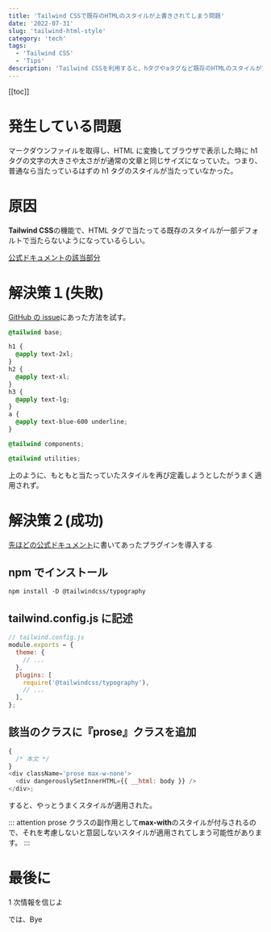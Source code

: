 ```yaml
---
title: 'Tailwind CSSで既存のHTMLのスタイルが上書きされてしまう問題'
date: '2022-07-31'
slug: 'tailwind-html-style'
category: 'tech'
tags:
  - 'Tailwind CSS'
  - 'Tips'
description: 'Tailwind CSSを利用すると、hタグやaタグなど既存のHTMLのスタイルが意図せず上書きされてしまうことがあったので解決法を記事にしました。'
---
```


[[toc]]

# 発生している問題

マークダウンファイルを取得し、HTML に変換してブラウザで表示した時に h1 タグの文字の大きさや太さがが通常の文章と同じサイズになっていた。つまり、普通なら当たっているはずの h1 タグのスタイルが当たっていなかった。

# 原因

**Tailwind CSS**の機能で、HTML タグで当たってる既存のスタイルが一部デフォルトで当たらないようになっているらしい。

[公式ドキュメントの該当部分](https://tailwindcss.com/docs/preflight#headings-are-unstyled)

# 解決策１(失敗)

[GitHub の issue](https://github.com/tailwindlabs/tailwindcss/issues/1460)にあった方法を試す。

```css
@tailwind base;

h1 {
  @apply text-2xl;
}
h2 {
  @apply text-xl;
}
h3 {
  @apply text-lg;
}
a {
  @apply text-blue-600 underline;
}

@tailwind components;

@tailwind utilities;
```

上のように、もともと当たっていたスタイルを再び定義しようとしたがうまく適用されず。

# 解決策２(成功)

[先ほどの公式ドキュメント](https://tailwindcss.com/docs/typography-plugin)に書いてあったプラグインを導入する

## npm でインストール

```
npm install -D @tailwindcss/typography
```

## tailwind.config.js に記述

```javascript
// tailwind.config.js
module.exports = {
  theme: {
    // ...
  },
  plugins: [
    require('@tailwindcss/typography'),
    // ...
  ],
};
```

## 該当のクラスに『prose』クラスを追加

```javascript
{
  /* 本文 */
}
<div className='prose max-w-none'>
  <div dangerouslySetInnerHTML={{ __html: body }} />
</div>;
```

すると、やっとうまくスタイルが適用された。

::: attention
prose クラスの副作用として**max-with**のスタイルが付与されるので、それを考慮しないと意図しないスタイルが適用されてしまう可能性があります。
:::

# 最後に

1 次情報を信じよ

では、Bye
